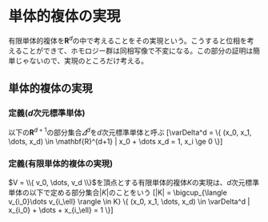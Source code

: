 # 単体的複体の実現

有限単体的複体を$\mathbf{R}^d$の中で考えることをその実現という。こうすると位相を考えることができて、ホモロジー群は同相写像で不変になる。この部分の証明は簡単じゃないので、実現のところだけ考える。

## 単体的複体の実現

### 定義($d$次元標準単体)

以下の$\mathbf{R}^{d+1}$の部分集合$\varDelta^d$を$d$次元標準単体と呼ぶ
[\varDelta^d = \\{ (x_0, x_1, \dots, x_d) \in \mathbf{R}^{d+1} | x_0 + \dots x_d = 1, x_i \ge 0 \\}]

### 定義(有限単体的複体の実現)

$V = \\{ v_0, \dots, v_d \\}$を頂点とする有限単体的複体$K$の実現は、$d$次元標準単体の以下で定める部分集合$|K|$のことをいう
[|K| = \bigcup_{\langle v_{i_0}\dots v_{i_\ell} \rangle \in K} \\{ (x_0, x_1, \dots, x_d) \in \varDelta^d | x_{i_0} + \dots + x_{i_\ell} = 1 \\}]


